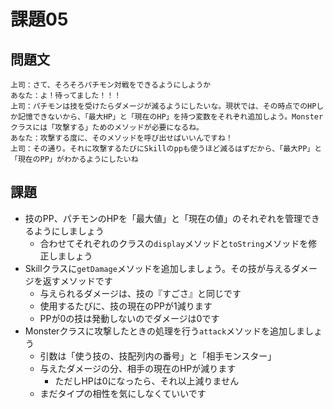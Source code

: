 # 課題05

## 問題文

```
上司：さて、そろそろパチモン対戦をできるようにしようか
あなた：よ！待ってました！！！
上司：パチモンは技を受けたらダメージが減るようにしたいな。現状では、その時点でのHPしか記憶できないから、「最大HP」と「現在のHP」を持つ変数をそれぞれ追加しよう。Monsterクラスには「攻撃する」ためのメソッドが必要になるね。
あなた：攻撃する度に、そのメソッドを呼び出せばいいんですね！
上司：その通り。それに攻撃するたびにSkillのppも使うほど減るはずだから、「最大PP」と「現在のPP」がわかるようにしたいね
```

## 課題

- 技のPP、パチモンのHPを「最大値」と「現在の値」のそれぞれを管理できるようにしましょう
    - 合わせてそれぞれのクラスの`display`メソッドと`toString`メソッドを修正しましょう
- Skillクラスに`getDamage`メソッドを追加しましょう。その技が与えるダメージを返すメソッドです
    - 与えられるダメージは、技の『すごさ』と同じです
    - 使用するたびに、技の現在のPPが1減ります
    - PPが0の技は発動しないのでダメージは0です
- Monsterクラスに攻撃したときの処理を行う`attack`メソッドを追加しましょう
    - 引数は「使う技の、技配列内の番号」と「相手モンスター」
    - 与えたダメージの分、相手の現在のHPが減ります
        - ただしHPは0になったら、それ以上減りません
    - まだタイプの相性を気にしなくていいです
